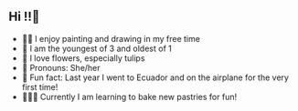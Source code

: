 ## Hi ‼👋

<!--
**EnggyP/EnggyP** is a ✨ _special_ ✨ repository because its `README.md` 

--->
- 👩‍🎨 I enjoy painting and drawing in my free time
- 🎀 I am the youngest of 3 and oldest of 1
- 🌷 I love flowers, especially tulips
- 🍓 Pronouns: She/her
- 🍰 Fun fact: Last year I went to Ecuador and on the airplane for the very first time! 
- 👩🏻‍🍳 Currently I am learning to bake new pastries for fun!
